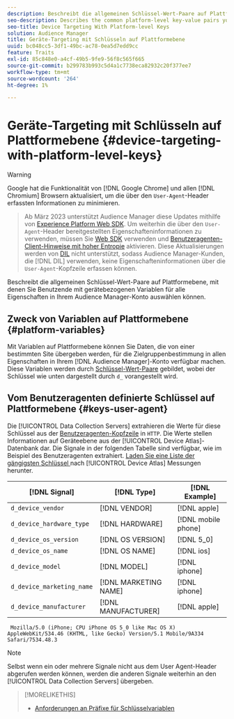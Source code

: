 ```yaml
---
description: Beschreibt die allgemeinen Schlüssel-Wert-Paare auf Plattformebene, mit denen Sie Benutzende mit gerätebezogenen Variablen für alle Eigenschaften in Ihrem Audience Manager-Konto auswählen können.
seo-description: Describes the common platform-level key-value pairs you can use to target users with device-related variables across all properties in your Audience Manager account.
seo-title: Device Targeting With Platform-level Keys
solution: Audience Manager
title: Geräte-Targeting mit Schlüsseln auf Plattformebene
uuid: bc048cc5-3df1-49bc-ac78-0ea5d7edd9cc
feature: Traits
exl-id: 85c848e0-a4cf-49b5-9fe9-56f8c565f665
source-git-commit: b299783b993c5d4a1c7738eca82932c20f377ee7
workflow-type: tm+mt
source-wordcount: '264'
ht-degree: 1%

---
```


# Geräte-Targeting mit Schlüsseln auf Plattformebene {#device-targeting-with-platform-level-keys}

>[!WARNING]
>
>Google hat die Funktionalität von [!DNL Google Chrome] und allen [!DNL Chromium] Browsern aktualisiert, um die über den `User-Agent`-Header erfassten Informationen zu minimieren.
>>Ab März 2023 unterstützt Audience Manager diese Updates mithilfe von [Experience Platform Web SDK](https://experienceleague.adobe.com/docs/experience-platform/edge/home.html?lang=en). Um weiterhin die über den `User-Agent`-Header bereitgestellten Eigenschafteninformationen zu verwenden, müssen Sie [Web SDK](https://experienceleague.adobe.com/docs/experience-platform/edge/home.html?lang=en) verwenden und [Benutzeragenten-Client-Hinweise mit hoher Entropie](https://experienceleague.adobe.com/docs/experience-platform/edge/fundamentals/user-agent-client-hints.html?lang=en) aktivieren.
>>Diese Aktualisierungen werden von [DIL](../../../using/dil/dil-overview.md) nicht unterstützt, sodass Audience Manager-Kunden, die [!DNL DIL] verwenden, keine Eigenschafteninformationen über die `User-Agent`-Kopfzeile erfassen können.

Beschreibt die allgemeinen Schlüssel-Wert-Paare auf Plattformebene, mit denen Sie Benutzende mit gerätebezogenen Variablen für alle Eigenschaften in Ihrem Audience Manager-Konto auswählen können.

## Zweck von Variablen auf Plattformebene {#platform-variables}

<!-- c_tb_device_targeting.xml -->

Mit Variablen auf Plattformebene können Sie Daten, die von einer bestimmten Site übergeben werden, für die Zielgruppenbestimmung in allen Eigenschaften in Ihrem [!DNL Audience Manager]-Konto verfügbar machen. Diese Variablen werden durch [Schlüssel-Wert-Paare](../../reference/key-value-pairs-explained.md) gebildet, wobei der Schlüssel wie unten dargestellt durch `d_` vorangestellt wird.

## Vom Benutzeragenten definierte Schlüssel auf Plattformebene {#keys-user-agent}

Die [!UICONTROL Data Collection Servers] extrahieren die Werte für diese Schlüssel aus der [Benutzeragenten-Kopfzeile](https://www.w3.org/Protocols/rfc2616/rfc2616-sec14.html#sec14.43) in `HTTP`. Die Werte stellen Informationen auf Geräteebene aus der [!UICONTROL Device Atlas]-Datenbank dar. Die Signale in der folgenden Tabelle sind verfügbar, wie im Beispiel des Benutzeragenten extrahiert. [Laden Sie eine Liste der gängigsten Schlüssel ](assets/device_keys.csv) nach [!UICONTROL Device Atlas] Messungen herunter.

| [!DNL Signal] | [!DNL Type] | [!DNL Example] |
|---|---|---|
| `d_device_vendor` | [!DNL VENDOR] | [!DNL apple] |
| `d_device_hardware_type` | [!DNL HARDWARE] | [!DNL mobile phone] |
| `d_device_os_version` | [!DNL OS VERSION] | [!DNL 5_0] |
| `d_device_os_name` | [!DNL OS NAME] | [!DNL ios] |
| `d_device_model` | [!DNL MODEL] | [!DNL iphone] |
| `d_device_marketing_name` | [!DNL MARKETING NAME] | [!DNL iphone] |
| `d_device_manufacturer` | [!DNL MANUFACTURER] | [!DNL apple] |

```
 Mozilla/5.0 (iPhone; CPU iPhone OS 5_0 like Mac OS X) AppleWebKit/534.46 (KHTML, like Gecko) Version/5.1 Mobile/9A334 Safari/7534.48.3
```

>[!NOTE]
>
>Selbst wenn ein oder mehrere Signale nicht aus dem User Agent-Header abgerufen werden können, werden die anderen Signale weiterhin an den [!UICONTROL Data Collection Servers] übergeben.

>[!MORELIKETHIS]
>
>* [Anforderungen an Präfixe für Schlüsselvariablen](../../features/traits/trait-variable-prefixes.md)
